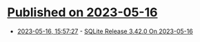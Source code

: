 # [Published on 2023-05-16](index.md)

* [2023-05-16, 15:57:27](https://lobste.rs/s/pklyuz/sqlite_release_3_42_0_on_2023_05_16) - [SQLite Release 3.42.0 On 2023-05-16](https://sqlite.org/releaselog/3_42_0.html)
